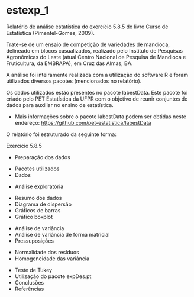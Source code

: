 # estexp_1
Relatório de análise estatística do exercício 5.8.5 do livro Curso de Estatística (Pimentel-Gomes, 2009).

Trate-se de um ensaio de competição de variedades de mandioca, delineado em blocos casualizados, realizado pelo Instituto de Pesquisas Agronômicas do Leste (atual Centro Nacional de Pesquisa de Mandioca e Fruticultura, da EMBRAPA), 
em Cruz das Almas, BA.

A análise foi inteiramente realizada com a utilização do software R e foram utilizados diversos pacotes (mencionados no relatório).

Os dados utilizados estão presentes no pacote labestData. Este pacote foi criado pelo PET Estatística da UFPR com o objetivo de reunir conjuntos de dados para auxiliar no ensino de estatística.
* Mais informações sobre o pacote labestData podem ser obtidas neste endereço: https://github.com/pet-estatistica/labestData


O relatório foi estruturado da seguinte forma: 

Exercício 5.8.5
+ Preparação dos dados
- Pacotes utilizados
- Dados
+ Análise exploratória
- Resumo dos dados
- Diagrama de dispersão
- Gráficos de barras
- Gráfico boxplot
+ Análise de variância
+ Análise de variância de forma matricial
+ Pressuposições
- Normalidade dos resíduos
- Homogeneidade das variância
+ Teste de Tukey
+ Utilização do pacote expDes.pt
+ Conclusões
+ Referências
